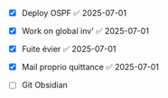- [x] Deploy OSPF ✅ 2025-07-01
- [x] Work on global inv' ✅ 2025-07-01

- [x] Fuite évier ✅ 2025-07-01
- [x] Mail proprio quittance ✅ 2025-07-01
- [ ] Git Obsidian